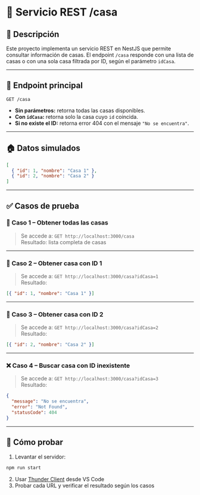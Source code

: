 # 📘 Servicio REST /casa

## 🧾 Descripción

Este proyecto implementa un servicio REST en NestJS que permite consultar información de casas. El endpoint `/casa` responde con una lista de casas o con una sola casa filtrada por ID, según el parámetro `idCasa`.

---

## 📌 Endpoint principal

```
GET /casa
```

- **Sin parámetros:** retorna todas las casas disponibles.
- **Con `idCasa`:** retorna solo la casa cuyo `id` coincida.
- **Si no existe el ID:** retorna error 404 con el mensaje `"No se encuentra"`.

---

## 🏠 Datos simulados

```json
[
  { "id": 1, "nombre": "Casa 1" },
  { "id": 2, "nombre": "Casa 2" }
]
```

---

## ✅ Casos de prueba

### 🧪 Caso 1 – Obtener todas las casas

> Se accede a: `GET http://localhost:3000/casa`  
> Resultado: lista completa de casas


---

### 🧪 Caso 2 – Obtener casa con ID 1

> Se accede a: `GET http://localhost:3000/casa?idCasa=1`  
> Resultado:

```json
[{ "id": 1, "nombre": "Casa 1" }]
```



---

### 🧪 Caso 3 – Obtener casa con ID 2

> Se accede a: `GET http://localhost:3000/casa?idCasa=2`  
> Resultado:

```json
[{ "id": 2, "nombre": "Casa 2" }]
```



---

### ❌ Caso 4 – Buscar casa con ID inexistente

> Se accede a: `GET http://localhost:3000/casa?idCasa=3`  
> Resultado:

```json
{
  "message": "No se encuentra",
  "error": "Not Found",
  "statusCode": 404
}
```


---

## 🚀 Cómo probar

1. Levantar el servidor:

```bash
npm run start
```

2. Usar [Thunder Client](https://www.thunderclient.com/) desde VS Code
3. Probar cada URL y verificar el resultado según los casos
